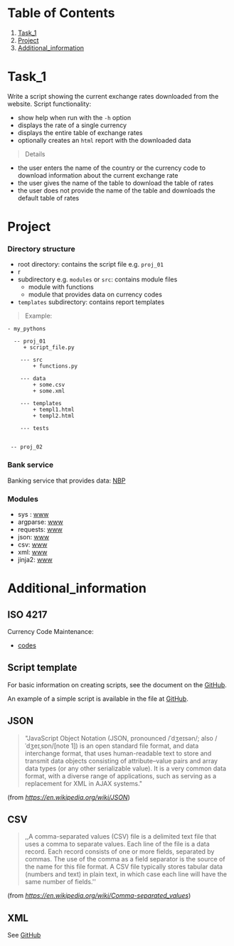 # Table of Contents

 1. [Task_1](#Task_1)
 2. [Project](#Project)
 3. [Additional_information](#Additional_information)


# Task_1

Write a script showing the current exchange rates downloaded from the website. Script functionality:

 - show help when run with the `-h` option
 - displays the rate of a single currency
 - displays the entire table of exchange rates
 - optionally creates an `html` report with the downloaded data


 >Details  

 - the user enters the name of the country or the currency code to download information about the current exchange rate
 - the user gives the name of the table to download the table of rates 
 - the user does not provide the name of the table and downloads the default table of rates 



# Project
### Directory structure

  - root directory: contains the script file e.g. `proj_01`
  - r
  - subdirectory e.g. `modules` or `src`: contains module files
     - module with functions
     - module that provides data on currency codes
  - `templates` subdirectory: contains report templates

 >Example:  

  ```
  - my_pythons

    -- proj_01
       + script_file.py
  
      --- src
          + functions.py
   
      --- data
          + some.csv
          + some.xml
  
      --- templates
          + templ1.html
          + templ2.html
  
      --- tests


   -- proj_02
  
  ```

### Bank service
Banking service that provides data: [NBP](http://api.nbp.pl/)


### Modules

 - sys : [www](https://docs.python.org/3.9/library/sys.html)
 - argparse: [www](https://docs.python.org/3.9/library/argparse.html)
 - requests: [www](https://requests.readthedocs.io/en/latest/)
 - json: [www](https://docs.python.org/3.9/library/json.html)
 - csv: [www](https://docs.python.org/3.9/library/csv.html)
 - xml: [www](https://docs.python.org/3.9/library/xml.html?highlight=xml#module-xml)
 - jinja2: [www](https://jinja.palletsprojects.com/en/2.10.x/)



# Additional_information

##  ISO 4217

Currency Code Maintenance:
 - [codes](https://www.six-group.com/dam/download/financial-information/data-center/iso-currrency/lists/list-one.xml)


## Script template

For basic information on creating scripts, see the document on the [GitHub](https://github.com/RemoteSys/entry/blob/master/e06_about_scripts.md).

An example of a simple script is available in the file at [GitHub](https://github.com/RemoteSys/entry/blob/master/e07_script_example.py). 




## JSON

>"JavaScript Object Notation (JSON, pronounced /ˈdʒeɪsən/; also /ˈdʒeɪˌsɒn/[note 1]) is an open standard file format, and data interchange format, that uses human-readable text to store and transmit data objects consisting of attribute–value pairs and array data types (or any other serializable value). It is a very common data format, with a diverse range of applications, such as serving as a replacement for XML in AJAX systems."

(from *https://en.wikipedia.org/wiki/JSON*)


## CSV
>,,A comma-separated values (CSV) file is a delimited text file that uses a comma to separate values. Each line of the file is a data record. Each record consists of one or more fields, separated by commas. The use of the comma as a field separator is the source of the name for this file format. A CSV file typically stores tabular data (numbers and text) in plain text, in which case each line will have the same number of fields.''

(from *https://en.wikipedia.org/wiki/Comma-separated_values*)


## XML

 See [GitHub](https://github.com/RemoteSys/engineer/blob/master/md_files/xml_info.md)


